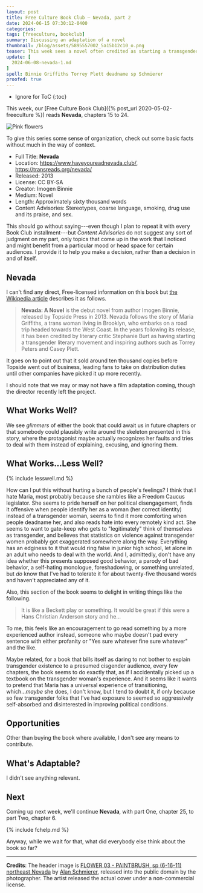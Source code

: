```yaml
---
layout: post
title: Free Culture Book Club — Nevada, part 2
date: 2024-06-15 07:30:12-0400
categories:
tags: [freeculture, bookclub]
summary: Discussing an adaptation of a novel
thumbnail: /blog/assets/5895557002_5a15b12c10_o.png
teaser: This week sees a novel often credited as starting a transgender literary movement.
update: [
  2024-06-08-nevada-1.md
]
spell: Binnie Griffiths Torrey Plett deadname sp Schmierer
proofed: true
---
```


* Ignore for ToC
{:toc}

This week, our [Free Culture Book Club]({% post_url 2020-05-02-freeculture %}) reads **Nevada**, chapters 15 to 24.

![Pink flowers](/blog/assets/5895557002_5a15b12c10_o.png "If this looks like a placeholder image...well, you've probably made worse assessments.")

To give this series some sense of organization, check out some basic facts without much in the way of context.

 * Full Title:  **Nevada**
 * Location:  <https://www.haveyoureadnevada.club/>, <https://transreads.org/nevada/>
 * Released:  2013
 * License:  CC BY-SA
 * Creator:  Imogen Binnie
 * Medium:  Novel
 * Length:  Approximately sixty thousand words
 * Content Advisories:  Stereotypes, coarse language, smoking, drug use and its praise, and sex.

This should go without saying---even though I plan to repeat it with every Book Club installment---but *Content Advisories* do not suggest any sort of judgment on my part, only topics that come up in the work that I noticed and might benefit from a particular mood or head space for certain audiences.  I provide it to help you make a decision, rather than a decision in and of itself.

## Nevada

I can't find any direct, Free-licensed information on this book but [the Wikipedia article](https://en.wikipedia.org/wiki/Nevada_%28Binnie_novel%29) describes it as follows.

 > **Nevada: A Novel** is the debut novel from author Imogen Binnie, released by Topside Press in 2013. Nevada follows the story of Maria Griffiths, a trans woman living in Brooklyn, who embarks on a road trip headed towards the West Coast. In the years following its release, it has been credited by literary critic Stephanie Burt as having starting a transgender literary movement and inspiring authors such as Torrey Peters and Casey Plett.

It goes on to point out that it sold around ten thousand copies before Topside went out of business, leading fans to take on distribution duties until other companies have picked it up more recently.

I should note that we may or may not have a film adaptation coming, though the director recently left the project.

## What Works Well?

We see *glimmers* of either the book that could await us in future chapters or that somebody could plausibly write around the skeleton presented in this story, where the protagonist maybe actually recognizes her faults and tries to deal with them instead of explaining, excusing, and ignoring them.

## What Works...Less Well?

{% include lesswell.md %}

How can I put this without hurting a bunch of people's feelings?  I think that I hate Maria, most probably because she rambles like a Freedom Caucus legislator.  She seems to pride herself on her political disengagement, finds it offensive when people identify her as a woman (her correct identity) instead of a transgender woman, seems to find it more comforting when people deadname her, and also reads hate into every remotely kind act.  She seems to want to gate-keep who gets to "legitimately" think of themselves as transgender, and believes that statistics on violence against transgender women probably got exaggerated somewhere along the way.  Everything has an edginess to it that would ring false in junior high school, let alone in an adult who needs to deal with the world.  And I, admittedly, don't have any idea whether this presents supposed good behavior, a parody of bad behavior, a self-hating monologue, foreshadowing, or something unrelated, but *do* know that I've had to tolerate it for about twenty-five thousand words and haven't appreciated any of it.

Also, this section of the book seems to delight in writing things like the following.

 > It is like a Beckett play or something. It would be great if this were a Hans Christian Anderson story and he...

To me, this feels like an encouragement to go read something by a more experienced author instead, someone who maybe doesn't pad every sentence with either profanity or "Yes sure whatever fine sure whatever" and the like.

Maybe related, for a book that bills itself as daring to not bother to explain transgender existence to a presumed cisgender audience, every few chapters, the book seems to do exactly that, as if I accidentally picked up a textbook on the transgender woman's experience.  And it seems like it wants to pretend that Maria has a universal experience of transitioning, which...*maybe* she does, I don't know, but I tend to doubt it, if only because so few transgender folks that I've had exposure to seemed so aggressively self-absorbed and disinterested in improving political conditions.

## Opportunities

Other than buying the book where available, I don't see any means to contribute.

## What's Adaptable?

I didn't see anything relevant.

## Next

Coming up next week, we'll continue **Nevada**, with part One, chapter 25, to part Two, chapter 6.

{% include fchelp.md %}

Anyway, while we wait for that, what did everybody else think about the book so far?

* * *

**Credits**:  The header image is [FLOWER 03 - PAINTBRUSH, sp (6-16-11) northeast Nevada](https://www.flickr.com/photos/8101022@N05/5895557002) by [Alan Schmierer](https://www.flickr.com/photos/sloalan/), released into the public domain by the photographer.  The artist released the actual cover under a non-commercial license.
